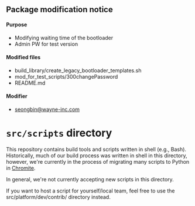 ## Package modification notice
#### Purpose
- Modifying waiting time of the bootloader
- Admin PW for test version

#### Modified files
- build_library/create_legacy_bootloader_templates.sh
- mod_for_test_scripts/300changePassword
- README.md

#### Modifier
- seongbin@wayne-inc.com


# `src/scripts` directory

This repository contains build tools and scripts written in shell (e.g., Bash).
Historically, much of our build process was written in shell in this directory,
however, we're currently in the process of migrating many scripts to Python in
[Chromite].

In general, we're not currently accepting new scripts in this directory.

If you want to host a script for yourself/local team, feel free to use the
src/platform/dev/contrib/ directory instead.

[Chromite]: https://chromium.googlesource.com/chromiumos/chromite
